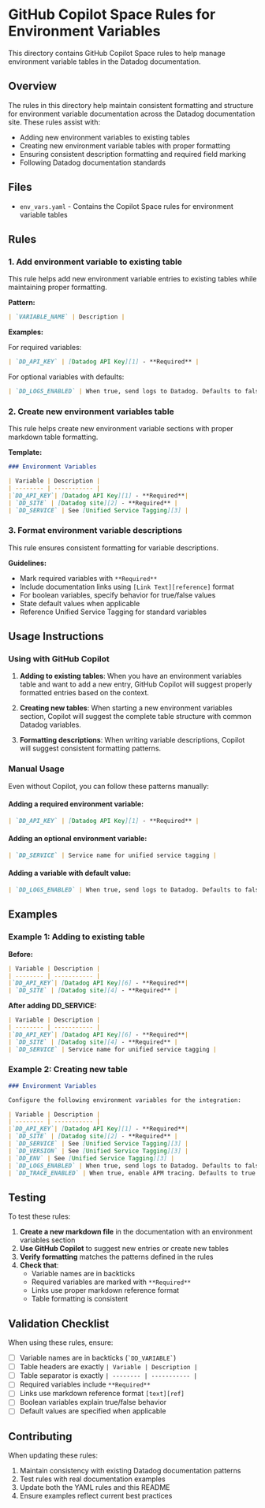 # GitHub Copilot Space Rules for Environment Variables

This directory contains GitHub Copilot Space rules to help manage environment variable tables in the Datadog documentation.

## Overview

The rules in this directory help maintain consistent formatting and structure for environment variable documentation across the Datadog documentation site. These rules assist with:

- Adding new environment variables to existing tables
- Creating new environment variable tables with proper formatting
- Ensuring consistent description formatting and required field marking
- Following Datadog documentation standards

## Files

- `env_vars.yaml` - Contains the Copilot Space rules for environment variable tables

## Rules

### 1. Add environment variable to existing table

This rule helps add new environment variable entries to existing tables while maintaining proper formatting.

**Pattern:**
```markdown
| `VARIABLE_NAME` | Description |
```

**Examples:**

For required variables:
```markdown
| `DD_API_KEY` | [Datadog API Key][1] - **Required** |
```

For optional variables with defaults:
```markdown
| `DD_LOGS_ENABLED` | When true, send logs to Datadog. Defaults to false. |
```

### 2. Create new environment variables table

This rule helps create new environment variable sections with proper markdown table formatting.

**Template:**
```markdown
### Environment Variables

| Variable | Description |
| -------- | ----------- |
|`DD_API_KEY`| [Datadog API Key][1] - **Required**|
| `DD_SITE` | [Datadog site][2] - **Required** |
| `DD_SERVICE` | See [Unified Service Tagging][3] |
```

### 3. Format environment variable descriptions

This rule ensures consistent formatting for variable descriptions.

**Guidelines:**
- Mark required variables with `**Required**`
- Include documentation links using `[Link Text][reference]` format
- For boolean variables, specify behavior for true/false values
- State default values when applicable
- Reference Unified Service Tagging for standard variables

## Usage Instructions

### Using with GitHub Copilot

1. **Adding to existing tables**: When you have an environment variables table and want to add a new entry, GitHub Copilot will suggest properly formatted entries based on the context.

2. **Creating new tables**: When starting a new environment variables section, Copilot will suggest the complete table structure with common Datadog variables.

3. **Formatting descriptions**: When writing variable descriptions, Copilot will suggest consistent formatting patterns.

### Manual Usage

Even without Copilot, you can follow these patterns manually:

#### Adding a required environment variable:
```markdown
| `DD_API_KEY` | [Datadog API Key][1] - **Required** |
```

#### Adding an optional environment variable:
```markdown
| `DD_SERVICE` | Service name for unified service tagging |
```

#### Adding a variable with default value:
```markdown
| `DD_LOGS_ENABLED` | When true, send logs to Datadog. Defaults to false. |
```

## Examples

### Example 1: Adding to existing table

**Before:**
```markdown
| Variable | Description |
| -------- | ----------- |
|`DD_API_KEY`| [Datadog API Key][6] - **Required**|
| `DD_SITE` | [Datadog site][4] - **Required** |
```

**After adding DD_SERVICE:**
```markdown
| Variable | Description |
| -------- | ----------- |
|`DD_API_KEY`| [Datadog API Key][6] - **Required**|
| `DD_SITE` | [Datadog site][4] - **Required** |
| `DD_SERVICE` | Service name for unified service tagging |
```

### Example 2: Creating new table

```markdown
### Environment Variables

Configure the following environment variables for the integration:

| Variable | Description |
| -------- | ----------- |
|`DD_API_KEY`| [Datadog API Key][1] - **Required**|
| `DD_SITE` | [Datadog site][2] - **Required** |
| `DD_SERVICE` | See [Unified Service Tagging][3] |
| `DD_VERSION` | See [Unified Service Tagging][3] |
| `DD_ENV` | See [Unified Service Tagging][3] |
| `DD_LOGS_ENABLED` | When true, send logs to Datadog. Defaults to false. |
| `DD_TRACE_ENABLED` | When true, enable APM tracing. Defaults to true. |
```

## Testing

To test these rules:

1. **Create a new markdown file** in the documentation with an environment variables section
2. **Use GitHub Copilot** to suggest new entries or create new tables
3. **Verify formatting** matches the patterns defined in the rules
4. **Check that**:
   - Variable names are in backticks
   - Required variables are marked with `**Required**`
   - Links use proper markdown reference format
   - Table formatting is consistent

## Validation Checklist

When using these rules, ensure:

- [ ] Variable names are in backticks (`` `DD_VARIABLE` ``)
- [ ] Table headers are exactly `| Variable | Description |`
- [ ] Table separator is exactly `| -------- | ----------- |`
- [ ] Required variables include `**Required**`
- [ ] Links use markdown reference format `[text][ref]`
- [ ] Boolean variables explain true/false behavior
- [ ] Default values are specified when applicable

## Contributing

When updating these rules:

1. Maintain consistency with existing Datadog documentation patterns
2. Test rules with real documentation examples
3. Update both the YAML rules and this README
4. Ensure examples reflect current best practices